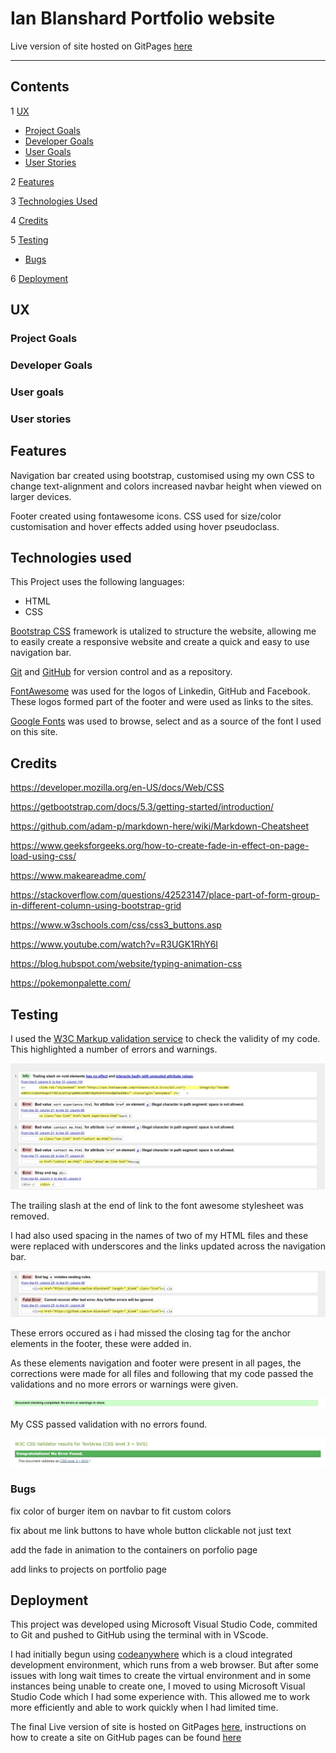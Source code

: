 # Ian Blanshard Portfolio website

Live version of site hosted on GitPages [here](#link)

---
## Contents

1 [UX](#UX)

  * [Project Goals](#project-goals)
  * [Developer Goals](#developer-goals)
  * [User Goals](#user-goals)
  * [User Stories](#user-stories)

2 [Features](#features)

3 [Technologies Used](#technologies-used)

4 [Credits](#credits)

5 [Testing](#testing)

  * [Bugs](#bugs)

6 [Deployment](#deployment)


## UX <a name="UX"></a>

### Project Goals <a name="project-goals"></a>

### Developer Goals <a name="developer-goals"></a>

### User goals <a name="user-goals"></a>

### User stories <a name="user-stories"></a>



## Features <a name="features"></a>

Navigation bar created using bootstrap, customised using my own CSS to change text-alignment and colors
increased navbar height when viewed on larger devices.

Footer created using fontawesome icons. CSS used for size/color customisation and hover effects added using hover pseudoclass.


## Technologies used <a name="technologies-used"></a>

This Project uses the following languages:

* HTML
* CSS

[Bootstrap CSS](https://getbootstrap.com/) framework is utalized to structure the website, allowing me to easily create a responsive website
and create a quick and easy to use navigation bar.

[Git](https://git-scm.com/) and [GitHub](https://github.com/) for version control and as a repository.

[FontAwesome](https://fontawesome.com/) was used for the logos of Linkedin, GitHub and Facebook. These logos formed part of the footer 
and were used as links to the sites.

[Google Fonts](https://fonts.google.com/) was used to browse, select and as a source of the font I used on this site.


## Credits <a name="credits"></a>

https://developer.mozilla.org/en-US/docs/Web/CSS

https://getbootstrap.com/docs/5.3/getting-started/introduction/

https://github.com/adam-p/markdown-here/wiki/Markdown-Cheatsheet

https://www.geeksforgeeks.org/how-to-create-fade-in-effect-on-page-load-using-css/

https://www.makeareadme.com/

https://stackoverflow.com/questions/42523147/place-part-of-form-group-in-different-column-using-bootstrap-grid

https://www.w3schools.com/css/css3_buttons.asp

https://www.youtube.com/watch?v=R3UGK1RhY6I

https://blog.hubspot.com/website/typing-animation-css

https://pokemonpalette.com/


## Testing <a name="testing"></a>

I used the [W3C Markup validation service](https://validator.w3.org/) to check the validity of my code.
This highlighted a number of errors and warnings.

![Screenshot of errors](/assets/images/code_validation_errors.jpg)

The trailing slash at the end of link to the font awesome stylesheet was removed.

I had also used spacing in the names of two of my HTML files and these were replaced with underscores and the 
links updated across the navigation bar.

![Screenshot of errors](/assets/images/code_validation_errors_2.jpg)

These errors occured as i had missed the closing tag for the anchor elements in the footer, these were added in.

As these elements navigation and footer were present in all pages, the corrections were made for all files and 
following that my code passed the validations and no more errors or warnings were given.

![Screenshot of no errors message](/assets/images/code_validation_corrected.jpg)

My CSS passed validation with no errors found.

![Screenshot of no errors message for CSS](/assets/images/css_validation_no_errors.jpg)


### Bugs <a name="bugs"></a>

 fix color of burger item on navbar to fit custom colors

 fix about me link buttons to have whole button clickable not just text


 add the fade in animation to the containers on porfolio page

 add links to projects on portfolio page


## Deployment <a name="deployment"></a>

This project was developed using Microsoft Visual Studio Code, commited to Git and 
pushed to GitHub using the terminal with in VScode.

I had initially begun using [codeanywhere](https://codeanywhere.com/) which is a cloud
integrated development environment, which runs from a web browser. But after some issues
with long wait times to create the virtual environment and in some instances being unable 
to create one, I moved to using Microsoft Visual Studio Code which I had some experience 
with. This allowed me to work more efficiently and able to work quickly when I had 
limited time.

The final Live version of site is hosted on GitPages [here](#link), instructions on how
to create a site on GitHub pages can be found [here](https://docs.github.com/en/pages/getting-started-with-github-pages/creating-a-github-pages-site)


